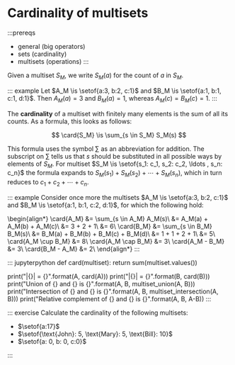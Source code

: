 # Cardinality of multisets

:::prereqs
- general (big operators)
- sets (cardinality)
- multisets (operations)
:::

Given a multiset $S_M$, we write $S_M(a)$ for the count of $a$ in $S_M$.

::: example
Let $A_M \is \setof{a:3, b:2, c:1}$ and $B_M \is \setof{a:1, b:1, c:1, d:1}$.
Then $A_M(a) = 3$ and $B_M(a) = 1$, whereas $A_M(c) = B_M(c) = 1$.
:::

The **cardinality** of a multiset with finitely many elements is the sum of all its counts.
As a formula, this looks as follows:

$$
    \card{S_M} \is \sum_{s \in S_M} S_M(s)
$$

This formula uses the symbol $\sum$ as an abbreviation for addition.
The subscript on $\sum$ tells us that $s$ should be substituted in all possible ways by elements of $S_M$.
For multiset $S_M \is \setof{s_1: c_1, s_2: c_2, \ldots , s_n: c_n}$ the formula expands to $S_M(s_1) + S_M(s_2) + \cdots + S_M(s_n)$, which in turn reduces to $c_1 + c_2 + \cdots + c_n$.

::: example
Consider once more the multisets $A_M \is \setof{a:3, b:2, c:1}$ and $B_M \is \setof{a:1, b:1, c:2, d:1}$, for which the following hold:

\begin{align*}
    \card{A_M} &= \sum_{s \in A_M} A_M(s)\\
               &= A_M(a) + A_M(b) + A_M(c)\\
               &= 3 + 2 + 1\\
               &= 6\\
    \card{B_M} &= \sum_{s \in B_M} B_M(s)\\
               &= B_M(a) + B_M(b) + B_M(c) + B_M(d)\\
               &= 1 + 1 + 2 + 1\\
               &= 5\\
    \card{A_M \cup B_M} &= 8\\
    \card{A_M \cap B_M} &= 3\\
    \card{A_M - B_M} &= 3\\
    \card{B_M - A_M} &= 2\\
\end{align*}
:::

::: jupyterpython
def card(multiset):
    return sum(multiset.values())

print("|{}| = {}".format(A, card(A)))
print("|{}| = {}".format(B, card(B)))
print("Union of {} and {} is {}".format(A, B, multiset_union(A, B)))
print("Intersection of {} and {} is {}".format(A, B, multiset_intersection(A, B)))
print("Relative complement of {} and {} is {}".format(A, B, A-B))
:::

::: exercise
Calculate the cardinality of the following multisets:


- $\setof{a:17}$
- $\setof{\text{John}: 5, \text{Mary}: 5, \text{Bill}: 10}$
- $\setof{a: 0, b: 0, c:0}$

:::
